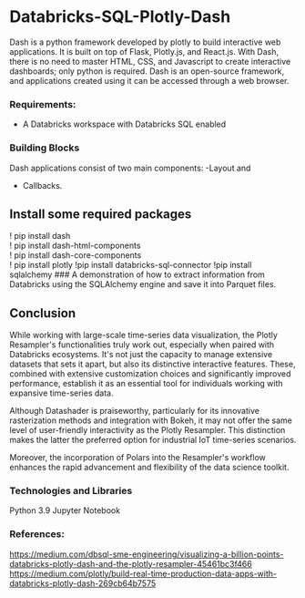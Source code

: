 # Databricks-SQL-Plotly-Dash
Dash is a python framework developed by plotly to build interactive web applications. It is built on top of Flask, Plotly.js, and React.js. With Dash, there is no need to master HTML, CSS, and Javascript to create interactive dashboards; only python is required. Dash is an open-source framework, and applications created using it can be accessed through a web browser.

### Requirements:
- A Databricks workspace with Databricks SQL enabled

### Building Blocks
Dash applications consist of two main components: 
-Layout and 
- Callbacks.

## Install some required packages
! pip install dash   
! pip install dash-html-components                                         
! pip install dash-core-components                                     
! pip install plotly
!pip install databricks-sql-connector
!pip install sqlalchemy       ### A demonstration of how to extract information from Databricks using the SQLAlchemy engine and save it into Parquet files.


## Conclusion
While working with large-scale time-series data visualization, the Plotly Resampler's functionalities truly work out, especially when paired with Databricks ecosystems. It's not just the capacity to manage extensive datasets that sets it apart, but also its distinctive interactive features. These, combined with extensive customization choices and significantly improved performance, establish it as an essential tool for individuals working with expansive time-series data.

Although Datashader is praiseworthy, particularly for its innovative rasterization methods and integration with Bokeh, it may not offer the same level of user-friendly interactivity as the Plotly Resampler. This distinction makes the latter the preferred option for industrial IoT time-series scenarios.

Moreover, the incorporation of Polars into the Resampler's workflow enhances the rapid advancement and flexibility of the data science toolkit.




### Technologies and Libraries
Python 3.9
Jupyter Notebook


### References:
https://medium.com/dbsql-sme-engineering/visualizing-a-billion-points-databricks-plotly-dash-and-the-plotly-resampler-45461bc3f466
https://medium.com/plotly/build-real-time-production-data-apps-with-databricks-plotly-dash-269cb64b7575



